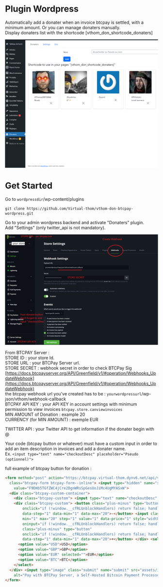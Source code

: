 # Plugin Wordpress
Automatically add a donater when an invoice btcpay is settled, with a minimum amount. 
Or you can manage donaters manually.  
Display donaters list with the shortcode [vthom_don_shortcode_donaters]

![./wp_plugin_admin.png](wp_plugin_admin.png)

# Get Started
Go to `wordpressdir`/wp-content/plugins

```
git clone https://github.com/Virtual-thom/vthom-don-btcpay-wordpress.git
```

Go to your admin wordpress backend and activate "Donaters" plugin.  
Add "Settings" (only twitter_api is not mandatory).  

![./btcpay_settings_webhook.png](btcpay_settings_webhook.png)


From BTCPAY Server :  
STORE ID : your store Id.  
STORE URL : your BTCPay Server url.  
STORE SECRET : webhook secret in order to check BTCPay Sig [https://docs.btcpayserver.org/API/Greenfield/v1/#operation/Webhooks_UpdateWebhook](https://docs.btcpayserver.org/API/Greenfield/v1/#operation/Webhooks_UpdateWebhook)  
the btcpay webhook url you've created has to be : `yourwordpressurl`/wp-json/vthom/webhook-callback  
BTCPAY API KEY : your API KEY in account settings with minimum permission to view invoices `btcpay.store.canviewinvoices`  
MIN AMOUNT of Donation : example 20  
CURRENCY (for MIN AMOUNT) : exemple EUR  

TWITTER API : your Twitter API to get information if the donater begin with @  

Your code (btcpay button or whatever) must have a custom input in order to add an item description in invoices and add a donater name.  
Ex. `<input type="text" name="checkoutDesc" placeholder="Pseudo (optionnel)">`

full example of btcpay button for donation :  
```html
<form method="post" action="https://btcpay.virtual-thom.dynv6.net/api/v1/invoices"
  class="btcpay-form btcpay-form--inline"> <input type="hidden" name="storeId"
    value="F9DHb5TGfZWC4jCre2DgnWRsSpGesUoJiMc4UgMYASxW">
  <div class="btcpay-custom-container">
    <div class="btcpay-custom"> <input type="text" name="checkoutDesc" placeholder="Pseudo (optionnel)"> </div>
    <div class="btcpay-custom"> <button class="plus-minus" type="button"
        onclick="if (!window.__cfRLUnblockHandlers) return false; handlePlusMinus(event);return false" data-type="-"
        data-step="1" data-min="1" data-max="20">-</button> <input class="btcpay-input-price" type="number" name="price"
        min="1" max="20" step="1" value="1" data-price="1" style="width:3em"
        oninput="if (!window.__cfRLUnblockHandlers) return false; handlePriceInput(event);return false"> <button
        class="plus-minus" type="button"
        onclick="if (!window.__cfRLUnblockHandlers) return false; handlePlusMinus(event);return false" data-type="+"
        data-step="1" data-min="1" data-max="20">+</button> </div> <select name="currency">
      <option value="USD">USD</option>
      <option value="GBP">GBP</option>
      <option value="EUR" selected="">EUR</option>
      <option value="BTC">BTC</option>
    </select>
  </div> <input type="image" class="submit" name="submit" src="assets/images/BTCPay_Server_Icon.png" style="width:30px"
    alt="Pay with BTCPay Server, a Self-Hosted Bitcoin Payment Processor">
</form>
```
